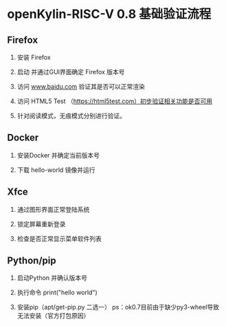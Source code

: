 # openKylin-RISC-V 0.8 基础验证流程

## Firefox

1. 安装 Firefox

2. 启动 并通过GUI界面确定 Firefox 版本号

3. 访问 www.baidu.com 验证其是否可以正常渲染

4. 访问 HTML5 Test （https://html5test.com）初步验证相关功能是否可用

5. 针对阅读模式，无痕模式分别进行验证。


## Docker

1. 安装Docker 并确定当前版本号

2. 下载 hello-world 镜像并运行

## Xfce

1. 通过图形界面正常登陆系统

2. 锁定屏幕重新登录

3. 检查是否正常显示菜单软件列表


## Python/pip

1. 启动Python 并确认版本号

2. 执行命令 print("hello world")

3. 安装pip（apt/get-pip.py 二选一）
ps：ok0.7目前由于缺少py3-wheel导致无法安装（官方打包原因）

